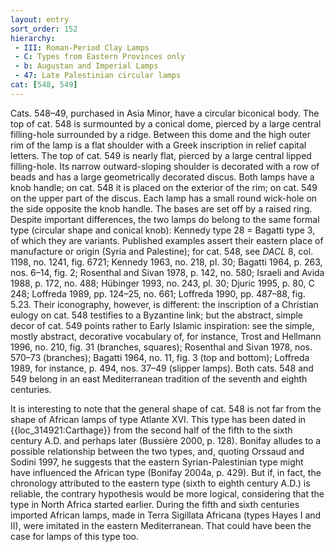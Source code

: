 ```yaml
---
layout: entry
sort_order: 152
hierarchy:
 - III: Roman-Period Clay Lamps
 - C: Types from Eastern Provinces only
 - b: Augustan and Imperial Lamps
 - 47: Late Palestinian circular lamps
cat: [548, 549]
---
```


Cats. 548–49, purchased in Asia Minor, have a circular biconical body. The top of cat. 548 is surmounted by a conical dome, pierced by a large central filling-hole surrounded by a ridge. Between this dome and the high outer rim of the lamp is a flat shoulder with a Greek inscription in relief capital letters. The top of cat. 549 is nearly flat, pierced by a large central lipped filling-hole. Its narrow outward-sloping shoulder is decorated with a row of beads and has a large geometrically decorated discus. Both lamps have a knob handle; on cat. 548 it is placed on the exterior of the rim; on cat. 549 on the upper part of the discus. Each lamp has a small round wick-hole on the side opposite the knob handle. The bases are set off by a raised ring. Despite important differences, the two lamps do belong to the same formal type (circular shape and conical knob): Kennedy type 28 = Bagatti type 3, of which they are variants. Published examples assert their eastern place of manufacture or origin (Syria and Palestine); for cat. 548, see *DACL* 8, col. 1198, no. 1241, fig. 6721; Kennedy 1963, no. 218, pl. 30; Bagatti 1964, p. 263, nos. 6–14, fig. 2; Rosenthal and Sivan 1978, p. 142, no. 580; Israeli and Avida 1988, p. 172, no. 488; Hübinger 1993, no. 243, pl. 30; Djuric 1995, p. 80, C 248; Loffreda 1989, pp. 124–25, no. 661; Loffreda 1990, pp. 487–88, fig. 5.23. Their iconography, however, is different: the inscription of a Christian eulogy on cat. 548 testifies to a Byzantine link; but the abstract, simple decor of cat. 549 points rather to Early Islamic inspiration: see the simple, mostly abstract, decorative vocabulary of, for instance, Trost and Hellmann 1996, no. 210, fig. 31 (branches, squares); Rosenthal and Sivan 1978, nos. 570–73 (branches); Bagatti 1964, no. 11, fig. 3 (top and bottom); Loffreda 1989, for instance, p. 494, nos. 37–49 (slipper lamps). Both cats. 548 and 549 belong in an east Mediterranean tradition of the seventh and eighth centuries.

It is interesting to note that the general shape of cat. 548 is not far from the shape of African lamps of type Atlante XVI. This type has been dated in {{loc_314921:Carthage}} from the second half of the fifth to the sixth century A.D. and perhaps later (Bussière 2000, p. 128). Bonifay alludes to a possible relationship between the two types, and, quoting Orssaud and Sodini 1997, he suggests that the eastern Syrian-Palestinian type might have influenced the African type (Bonifay 2004a, p. 429). But if, in fact, the chronology attributed to the eastern type (sixth to eighth century A.D.) is reliable, the contrary hypothesis would be more logical, considering that the type in North Africa started earlier. During the fifth and sixth centuries imported African lamps, made in Terra Sigillata Africana (types Hayes I and II), were imitated in the eastern Mediterranean. That could have been the case for lamps of this type too.
